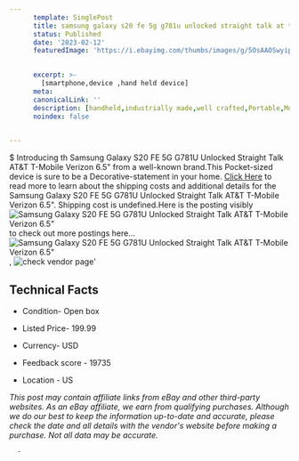 ```yaml
---
      template: SinglePost
      title: samsung galaxy s20 fe 5g g781u unlocked straight talk at t t mobile verizon 6 5 
      status: Published
      date: '2023-02-12'
      featuredImage: 'https://i.ebayimg.com/thumbs/images/g/5OsAAOSwyipixwrj/s-l225.jpg'
       

      excerpt: >-
        [smartphone,device ,hand held device]
      meta:
      canonicalLink: ''
      description: [handheld,industrially made,well crafted,Portable,Mobile,Compact,Convenient,Lightweight,Maneuverable,Man-portable,Miniature,Carriable,Hand-held,Light,Holdable,Transportable,Mobile device,Pocket-sized,On-the-go,Wireless,Cordless,Compact size,Convenient size, smartphone,device ,hand held device]
      noindex: false
      

---
```

$
      Introducing th Samsung Galaxy S20 FE 5G G781U Unlocked Straight Talk AT&T T-Mobile Verizon 6.5" from a well-known brand.This Pocket-sized device  is sure to be a Decorative-statement in your home. [Click Here](https://www.ebay.com/itm/225363572951?hash=item3478b738d7%3Ag%3A5OsAAOSwyipixwrj&mkevt=1&mkcid=1&mkrid=711-53200-19255-0&campid=%253CePNCampaignId%253E&customid=%253CreferenceId%253E&toolid=10049) to read more to learn about the shipping costs and additional details for the Samsung Galaxy S20 FE 5G G781U Unlocked Straight Talk AT&T T-Mobile Verizon 6.5". Shipping cost is undefined.Here is the posting visibly ![Samsung Galaxy S20 FE 5G G781U Unlocked Straight Talk AT&T T-Mobile Verizon 6.5"](https://i.ebayimg.com/thumbs/images/g/5OsAAOSwyipixwrj/s-l225.jpg) to check out more postings here... ![Samsung Galaxy S20 FE 5G G781U Unlocked Straight Talk AT&T T-Mobile Verizon 6.5"](https://i.ebayimg.com/images/g/5OsAAOSwyipixwrj/s-l1600.jpg), ![check vendor page](https://origin-galleryplus.ebayimg.com/ws/web/225363572951_2_0_1/225x225.jpg,https://origin-galleryplus.ebayimg.com/ws/web/225363572951_3_0_1/225x225.jpg,https://origin-galleryplus.ebayimg.com/ws/web/225363572951_4_0_1/225x225.jpg,https://origin-galleryplus.ebayimg.com/ws/web/225363572951_5_0_1/225x225.jpg,https://origin-galleryplus.ebayimg.com/ws/web/225363572951_6_0_1/225x225.jpg,https://origin-galleryplus.ebayimg.com/ws/web/225363572951_7_0_1/225x225.jpg,https://origin-galleryplus.ebayimg.com/ws/web/225363572951_8_0_1/225x225.jpg,https://origin-galleryplus.ebayimg.com/ws/web/225363572951_9_0_1/225x225.jpg,https://origin-galleryplus.ebayimg.com/ws/web/225363572951_10_0_1/225x225.jpg,https://origin-galleryplus.ebayimg.com/ws/web/225363572951_11_0_1/225x225.jpg,https://origin-galleryplus.ebayimg.com/ws/web/225363572951_12_0_1/225x225.jpg)'

      

 ## Technical Facts 



     
      

 - Condition- Open box 


      

 - Listed Price- 199.99 


      

 - Currency- USD 


      

 - Feedback score - 19735 


      

 - Location - US 


      
      

 *_This post may contain affiliate links from eBay and other third-party websites. As an eBay affiliate, we earn from qualifying purchases. Although we do our best to keep the information up-to-date and accurate, please check the date and all details with the vendor's website before making a purchase. Not all data may be accurate._*




      -
